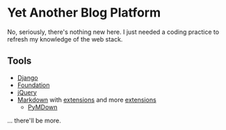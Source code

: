 Yet Another Blog Platform
=========================

No, seriously, there's nothing new here. I just needed a coding practice to refresh my knowledge of the web stack.

Tools
-----

- [Django](http://djangoproject.com)
- [Foundation](http://foundation.zurb.com)
- [jQuery](http://jquery.com)
- [Markdown](https://pypi.python.org/pypi/Markdown) with [extensions](https://pythonhosted.org/Markdown/extensions/index.html) and more [extensions](https://github.com/waylan/Python-Markdown/wiki/Third-Party-Extensions)
   - [PyMDown](https://pypi.python.org/pypi/pymdown-extensions)

... there'll be more.
